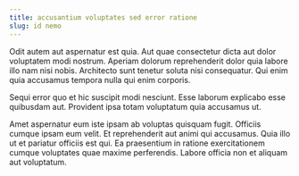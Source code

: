 ```yaml
---
title: accusantium voluptates sed error ratione
slug: id nemo
---
```


Odit autem aut aspernatur est quia. Aut quae consectetur dicta aut dolor voluptatem modi nostrum. Aperiam dolorum reprehenderit dolor quia labore illo nam nisi nobis. Architecto sunt tenetur soluta nisi consequatur. Qui enim quia accusamus tempora nulla qui enim corporis.

Sequi error quo et hic suscipit modi nesciunt. Esse laborum explicabo esse quibusdam aut. Provident ipsa totam voluptatum quia accusamus ut.

Amet aspernatur eum iste ipsam ab voluptas quisquam fugit. Officiis cumque ipsam eum velit. Et reprehenderit aut animi qui accusamus. Quia illo ut et pariatur officiis est qui. Ea praesentium in ratione exercitationem cumque voluptates quae maxime perferendis. Labore officia non et aliquam aut voluptatum.
